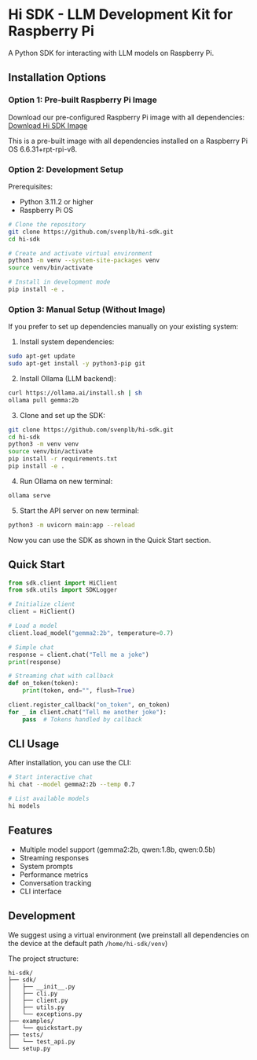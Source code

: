 # Hi SDK - LLM Development Kit for Raspberry Pi

A Python SDK for interacting with LLM models on Raspberry Pi.

## Installation Options

### Option 1: Pre-built Raspberry Pi Image
Download our pre-configured Raspberry Pi image with all dependencies:
[Download Hi SDK Image](your_drive_link_here)

This is a pre-built image with all dependencies installed on a Raspberry Pi OS 6.6.31+rpt-rpi-v8.

### Option 2: Development Setup

Prerequisites:
- Python 3.11.2 or higher
- Raspberry Pi OS

```bash
# Clone the repository
git clone https://github.com/svenplb/hi-sdk.git
cd hi-sdk

# Create and activate virtual environment
python3 -m venv --system-site-packages venv
source venv/bin/activate

# Install in development mode
pip install -e .
```

### Option 3: Manual Setup (Without Image)

If you prefer to set up dependencies manually on your existing system:

1. Install system dependencies:
```bash
sudo apt-get update
sudo apt-get install -y python3-pip git
```

2. Install Ollama (LLM backend):
```bash
curl https://ollama.ai/install.sh | sh
ollama pull gemma:2b
```

3. Clone and set up the SDK:
```bash
git clone https://github.com/svenplb/hi-sdk.git
cd hi-sdk
python3 -m venv venv
source venv/bin/activate
pip install -r requirements.txt
pip install -e .
```

4. Run Ollama on new terminal:
```bash
ollama serve
```

5. Start the API server on new terminal:
```bash
python3 -m uvicorn main:app --reload
```

Now you can use the SDK as shown in the Quick Start section.

## Quick Start

```python
from sdk.client import HiClient
from sdk.utils import SDKLogger

# Initialize client
client = HiClient()

# Load a model
client.load_model("gemma2:2b", temperature=0.7)

# Simple chat
response = client.chat("Tell me a joke")
print(response)

# Streaming chat with callback
def on_token(token):
    print(token, end="", flush=True)

client.register_callback("on_token", on_token)
for _ in client.chat("Tell me another joke"):
    pass  # Tokens handled by callback
```

## CLI Usage

After installation, you can use the CLI:

```bash
# Start interactive chat
hi chat --model gemma2:2b --temp 0.7

# List available models
hi models
```

## Features

- Multiple model support (gemma2:2b, qwen:1.8b, qwen:0.5b)
- Streaming responses
- System prompts
- Performance metrics
- Conversation tracking
- CLI interface

## Development

We suggest using a virtual environment (we preinstall all dependencies on the device at the default path `/home/hi-sdk/venv`)

The project structure:
```
hi-sdk/
├── sdk/
│   ├── __init__.py
│   ├── cli.py
│   ├── client.py
│   ├── utils.py
│   └── exceptions.py
├── examples/
│   └── quickstart.py
├── tests/
│   └── test_api.py
└── setup.py
```

